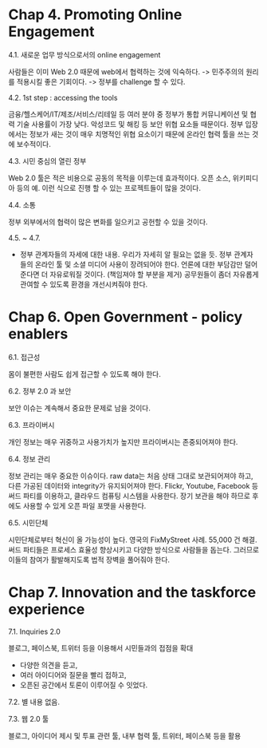 # Chap 4. Promoting Online Engagement


4.1. 새로운 업무 방식으로서의 online engagement

사람들은 이미 Web 2.0 때문에 web에서 협력하는 것에 익숙하다. -> 민주주의의 원리를 적용시킬 좋은 기회이다. -> 정부를 challenge 할 수 있다.


4.2. 1st step : accessing the tools

금융/헬스케어/IT/제조/서비스/리테일 등 여러 분야 중 정부가 통합 커뮤니케이션 및 협력 기술 사용률이 가장 낮다.
악성코드 및 해킹 등 보안 위협 요소들 때문이다.
정부 입장에서는 정보가 새는 것이 매우 치명적인 위협 요소이기 때문에 온라인 협력 툴을 쓰는 것에 보수적이다.


4.3. 시민 중심의 열린 정부

Web 2.0 툴은 적은 비용으로 공동의 목적을 이루는데 효과적이다.
오픈 소스, 위키피디아 등의 예.
이런 식으로 진행 할 수 있는 프로젝트들이 많을 것이다.


4.4. 소통

정부 외부에서의 협력이 많은 변화를 일으키고 공헌할 수 있을 것이다.


4.5. ~ 4.7.

* 정부 관계자들의 자세에 대한 내용. 우리가 자세히 알 필요는 없을 듯.
정부 관계자들의 온라인 툴 및 소셜 미디어 사용이 장려되어야 한다.
언론에 대한 부담감만 덜어준다면 더 자유로워질 것이다. (책임져야 할 부분을 제거)
공무원들이 좀더 자유롭게 관여할 수 있도록 환경을 개선시켜줘야 한다.




# Chap 6. Open Government - policy enablers

6.1. 접근성

몸이 불편한 사람도 쉽게 접근할 수 있도록 해야 한다.


6.2. 정부 2.0 과 보안

보안 이슈는 계속해서 중요한 문제로 남을 것이다.


6.3. 프라이버시

개인 정보는 매우 귀중하고 사용가치가 높지만 프라이버시는 존중되어져야 한다.


6.4. 정보 관리

정보 관리는 매우 중요한 이슈이다. raw data는 처음 상태 그대로 보관되어져야 하고, 다른 가공된 데이터와 integrity가 유지되어져야 한다.
Flickr, Youtube, Facebook 등 써드 파티를 이용하고, 클라우드 컴퓨팅 시스템을 사용한다.
장기 보관을 해야 하므로 후에도 사용할 수 있게 오픈 파일 포맷을 사용한다.


6.5. 시민단체

시민단체로부터 혁신이 올 가능성이 높다. 영국의 FixMyStreet 사례. 55,000 건 해결.
써드 파티들은 프로세스 효율성 향상시키고 다양한 방식으로 사람들을 돕는다.
그러므로 이들의 참여가 활발해지도록 법적 장벽을 풀어줘야 한다.



# Chap 7. Innovation and the taskforce experience

7.1. Inquiries 2.0

블로그, 페이스북, 트위터 등을 이용해서 시민들과의 접점을 확대
- 다양한 의견을 듣고,
- 여러 아이디어와 질문을 빨리 접하고,
- 오픈된 공간에서 토론이 이루어질 수 잇었다.


7.2. 별 내용 없음.

7.3. 웹 2.0 툴

블로그, 아이디어 제시 및 투표 관련 툴, 내부 협력 툴, 트위터, 페이스북 등을 활용
